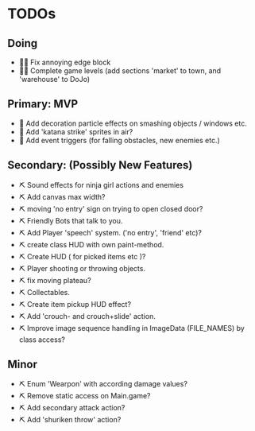 # TODOs

## Doing
- 🌺🧪 Fix annoying edge block
- 🌺🧪 Complete game levels (add sections 'market' to town, and 'warehouse' to DoJo)

## Primary: MVP
- 🧪 Add decoration particle effects on smashing objects / windows etc.
- 🧪️ Add 'katana strike' sprites in air?
- 🧪 Add event triggers (for falling obstacles, new enemies etc.)

## Secondary: (Possibly New Features)
- ⛏️ Sound effects for ninja girl actions and enemies
- ⛏️ Add canvas max width?
- ⛏️ moving 'no entry' sign on trying to open closed door?
- ⛏️ Friendly Bots that talk to you.
- ⛏️ Add Player 'speech' system. ('no entry', 'friend' etc)?
- ⛏️ create class HUD with own paint-method.
- ⛏️ Create HUD ( for picked items etc )?
- ⛏️ Player shooting or throwing objects.
- ⛏️ fix moving plateau?
- ⛏️ Collectables.
- ⛏️ Create item pickup HUD effect?
- ⛏️ Add 'crouch- and crouch+slide' action.
- ⛏️ Improve image sequence handling in ImageData (FILE_NAMES) by class access?

## Minor
- ⛏️ Enum 'Wearpon' with according damage values?
- ⛏️ Remove static access on Main.game?
- ⛏️ Add secondary attack action?
- ⛏️ Add 'shuriken throw' action?
